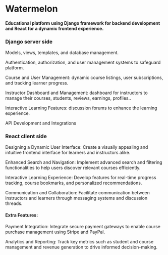 

# Watermelon


#### Educational platform using Django framework for backend development and React for a dynamic frontend experience.

### Django server side
Models, views, templates, and database management.

Authentication, authorization, and user management systems to safeguard platform.

Course and User Management: dynamic course listings, user subscriptions, and tracking learner progress.

Instructor Dashboard and Management: dashboard for instructors to manage their courses, students, reviews, earnings, profiles..

Interactive Learning Features: discussion forums to enhance the learning experience.

API Development and Integrations

### React client side
Designing a Dynamic User Interface: Create a visually appealing and intuitive frontend interface for learners and instructors alike.

Enhanced Search and Navigation: Implement advanced search and filtering functionalities to help users discover relevant courses efficiently.

Interactive Learning Experience: Develop features for real-time progress tracking, course bookmarks, and personalized recommendations.

Communication and Collaboration: Facilitate communication between instructors and learners through messaging systems and discussion threads.

#### Extra Features:
Payment Integration: Integrate secure payment gateways to enable course purchase management using Stripe and PayPal.

Analytics and Reporting: Track key metrics such as student and course management and revenue generation to drive informed decision-making.
